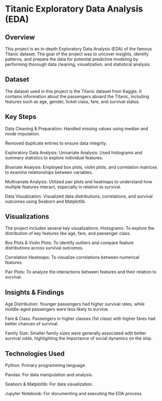 # Titanic Exploratory Data Analysis (EDA)

## Overview
This project is an in-depth Exploratory Data Analysis (EDA) of the famous Titanic dataset. The goal of the project was to uncover insights, identify patterns, and prepare the data for potential predictive modeling by performing thorough data cleaning, visualization, and statistical analysis.

## Dataset
The dataset used in this project is the Titanic dataset from Kaggle. It contains information about the passengers aboard the Titanic, including features such as age, gender, ticket class, fare, and survival status.

## Key Steps

Data Cleaning & Preparation:
Handled missing values using median and mode imputation.

Removed duplicate entries to ensure data integrity.

Exploratory Data Analysis:
Univariate Analysis: Used histograms and summary statistics to explore individual features.

Bivariate Analysis: Employed box plots, violin plots, and correlation matrices to examine relationships between variables.

Multivariate Analysis: Utilized pair plots and heatmaps to understand how multiple features interact, especially in relation to survival.

Data Visualization: Visualized data distributions, correlations, and survival outcomes using Seaborn and Matplotlib.

## Visualizations
The project includes several key visualizations:
Histograms: To explore the distribution of key features like age, fare, and passenger class.

Box Plots & Violin Plots: To identify outliers and compare feature distributions across survival outcomes.

Correlation Heatmaps: To visualize correlations between numerical features.

Pair Plots: To analyze the interactions between features and their relation to survival.

## Insights & Findings
Age Distribution: Younger passengers had higher survival rates, while middle-aged passengers were less likely to survive.

Fare & Class: Passengers in higher classes (1st class) with higher fares had better chances of survival.

Family Size: Smaller family sizes were generally associated with better survival odds, highlighting the importance of social dynamics on the ship.

## Technologies Used
Python: Primary programming language.

Pandas: For data manipulation and analysis.

Seaborn & Matplotlib: For data visualization.

Jupyter Notebook: For documenting and executing the EDA process.
